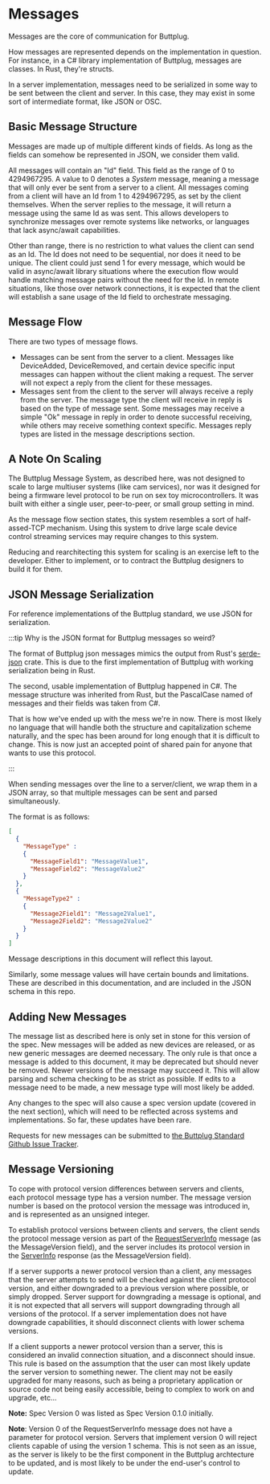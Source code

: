 # Messages

Messages are the core of communication for Buttplug.

How messages are represented depends on the implementation in question. For instance, in a C\#
library implementation of Buttplug, messages are classes. In Rust, they're structs.

In a server implementation, messages need to be serialized in some way to be sent between the client
and server. In this case, they may exist in some sort of intermediate format, like JSON or OSC.

## Basic Message Structure

Messages are made up of multiple different kinds of fields. As long as the fields can somehow be
represented in JSON, we consider them valid.

All messages will contain an "Id" field. This field as the range of 0 to 4294967295. A value to 0
denotes a _System_ message, meaning a message that will only ever be sent from a server to a client.
All messages coming from a client will have an Id from 1 to 4294967295, as set by the client
themselves. When the server replies to the message, it will return a message using the same Id as
was sent. This allows developers to synchronize messages over remote systems like networks, or
languages that lack async/await capabilities.

Other than range, there is no restriction to what values the client can send as an Id. The Id does
not need to be sequential, nor does it need to be unique. The client could just send 1 for every
message, which would be valid in async/await library situations where the execution flow would
handle matching message pairs without the need for the Id. In remote situations, like those over
network connections, it is expected that the client will establish a sane usage of the Id field to
orchestrate messaging.

## Message Flow

There are two types of message flows.

* Messages can be sent from the server to a client. Messages like DeviceAdded, DeviceRemoved, and
  certain device specific input messages can happen without the client making a request. The server
  will not expect a reply from the client for these messages.
* Messages sent from the client to the server will always receive a reply from the server. The
  message type the client will receive in reply is based on the type of message sent. Some messages
  may receive a simple "Ok" message in reply in order to denote successful receiving, while others
  may receive something context specific. Messages reply types are listed in the message
  descriptions section.

## A Note On Scaling

The Buttplug Message System, as described here, was not designed to scale to large multiuser systems
\(like cam services\), nor was it designed for being a firmware level protocol to be run on sex toy
microcontrollers. It was built with either a single user, peer-to-peer, or small group setting in
mind.

As the message flow section states, this system resembles a sort of half-assed-TCP mechanism. Using
this system to drive large scale device control streaming services may require changes to this
system.

Reducing and rearchitecting this system for scaling is an exercise left to the developer. Either to
implement, or to contract the Buttplug designers to build it for them.

## JSON Message Serialization

For reference implementations of the Buttplug standard, we use JSON for serialization. 

:::tip Why is the JSON format for Buttplug messages so weird?

The format of Buttplug json messages mimics the output from Rust's
[serde-json](https://github.com/serde-rs/json) crate. This is due to the first implementation of
Buttplug with working serialization being in Rust.

The second, usable implementation of Buttplug happened in C#. The message structure was inherited from Rust, but the PascalCase named of messages and their fields was taken from C#.

That is how we've ended up with the mess we're in now. There is most likely no language that will handle both the structure and capitalization scheme naturally, and the spec has been around for long enough that it is difficult to change. This is now just an accepted point of shared pain for anyone that wants to use this protocol.

:::

When sending messages over the line to a server/client, we wrap them in a JSON array, so that
multiple messages can be sent and parsed simultaneously.

The format is as follows:

```json
[
  {
    "MessageType" :
    {
      "MessageField1": "MessageValue1",
      "MessageField2": "MessageValue2"
    }
  },
  {
    "MessageType2" :
    {
      "Message2Field1": "Message2Value1",
      "Message2Field2": "Message2Value2"
    }
  }
]
```

Message descriptions in this document will reflect this layout.

Similarly, some message values will have certain bounds and limitations. These are described in this
documentation, and are included in the JSON schema in this repo.

## Adding New Messages

The message list as described here is only set in stone for this version of the spec. New messages
will be added as new devices are released, or as new generic messages are deemed necessary. The only
rule is that once a message is added to this document, it may be deprecated but should never be
removed. Newer versions of the message may succeed it. This will allow parsing and schema checking
to be as strict as possible. If edits to a message need to be made, a new message type will most
likely be added.

Any changes to the spec will also cause a spec version update (covered in the next section), which
will need to be reflected across systems and implementations. So far, these updates have been rare.

Requests for new messages can be submitted to [the Buttplug Standard Github Issue
Tracker](https://github.com/buttplugio/buttplug/issues).

## Message Versioning

To cope with protocol version differences between servers and clients, each protocol message type
has a version number. The message version number is based on the protocol version the message was
introduced in, and is represented as an unsigned integer.

To establish protocol versions between clients and servers, the client sends the protocol message
version as part of the [RequestServerInfo](identification.md#requestserverinfo) message (as the
MessageVersion field), and the server includes its protocol version in the
[ServerInfo](identification.md#serverinfo) response (as the MessageVersion field).

If a server supports a newer protocol version than a client, any messages that the server attempts
to send will be checked against the client protocol version, and either downgraded to a previous
version where possible, or simply dropped. Server support for downgrading a message is optional, and
it is not expected that all servers will support downgrading through all versions of the protocol.
If a server implementation does not have downgrade capabilities, it should disconnect clients with
lower schema versions.

If a client supports a newer protocol version than a server, this is considered an invalid
connection situation, and a disconnect should insue. This rule is based on the assumption that the
user can most likely update the server version to something newer. The client may not be easily
upgraded for many reasons, such as being a proprietary application or source code not being easily
accessible, being to complex to work on and upgrade, etc...

**Note:** Spec Version 0 was listed as Spec Version 0.1.0 initially.

**Note**: Version 0 of the RequestServerInfo message does not have a parameter for protocol version.
Servers that implement version 0 will reject clients capable of using the version 1 schema. This is
not seen as an issue, as the server is likely to be the first component in the Buttplug archtecture
to be updated, and is most likely to be under the end-user's control to update.